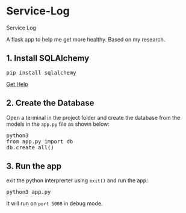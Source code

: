 # Service-Log
Service Log

A flask app to help me get more healthy. Based on my research.


## 1. Install SQLAlchemy

<pre>pip install sqlalchemy</pre>

[Get Help](https://www.pythoncentral.io/how-to-install-sqlalchemy/)

## 2. Create the Database
Open a terminal in the project folder and create the database from the models in the `app.py` file as shown below:

<pre>
python3
from app.py import db
db.create_all()
</pre>

## 3. Run the app

exit the python interprerter using `exit()` and run the app:

<pre>
python3 app.py
</pre>

It will run on `port 5000` in debug mode.


